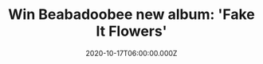 ---
campaign-uuid: "c-ff4419cc-46c2-4f3d-9a17-1887411c17eb"
type: "Competition"
category: "Music"
date: "2020-10-17T06:00:00.000Z"
end-date: "2020-12-17T23:59:00.000Z"
disable-form: false
is_promoted: true
has_entry_page: true
title: "Win Beabadoobee new album: 'Fake It Flowers'"
competition-description: "<p>Calling all Beabadoobee fans! We have managed to get\
  \ our hands on one copy of 'Fake It Flowers', the brand new album by the singer\
  \ Beabadoobee and we want to give it away to one lucky NME AAA member. ‘Fake It\
  \ Flowers’ is her most personal work yet, detailing everything from romantic disloyalty\
  \ to her experiences with self-harm.</p>\n<p>Want it? Click below for a chace to\
  \ win.</p>\n"
hero-header: "Win Beabadoobee new album: 'Fake It Flowers'"
terms-confirmation: "N/A"
banner-img: "https://assets.expresslyapp.com/asset-f386c1ec-c12f-4cdf-a873-210b2df8e9f8.jpg"
logo-left-href: "aaa.nme.com"
logo-left-image: "https://assets.expresslyapp.com/asset-874a5f7e-52d9-44d5-9522-cff4c1700a88.jpg"
logo-left-title: "NME AAA"
bg-image-hero: "https://assets.expresslyapp.com/asset-3c75325d-0b14-4e6d-ab65-94dc95e7a830.jpg"
bg-image-first: "https://assets.expresslyapp.com/asset-f898b7db-0579-45de-a034-e21a6bebb917.jpg"
section1-content: "<p>At just 20 years old, Beabadoobee has built her huge, dedicated\
  \ Gen-Z fan base with her flawless output of confessional bedroom pop songs and\
  \ DIY aesthetic. 'Fake It Flowers' is her debut studio album and her most personal\
  \ to date, detailing everything from romantic disloyalty to her experiences with\
  \ self-harm.</p>\n<p>We are giving away one copy to one lucky member to win. Click\
  \ below and it could be yours.</p>\n"
entry-title: "Win Beabadoobee new album: 'Fake It Flowers'"
entry-content: "<p>Enter the draw to win Beabadoobee new album: 'Fake It Flowers'\
  \ by completing the form below before 23:59 on the 17th of November  2020.</p>\n"
has-winner: false
prize-description: "Beabadoobee new album: 'Fake It Flowers'"
special-conditions: "Multiple entries are allowed up to one every day."
country-restrictions:
- "GB"
---
